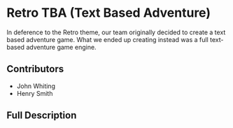# Retro TBA (Text Based Adventure)

In deference to the Retro theme, our team originally decided to create a text based adventure game. What we ended up creating instead was a full text-based adventure game engine.

## Contributors

- John Whiting
- Henry Smith

## Full Description
